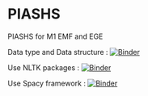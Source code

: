 # PIASHS
PIASHS for M1 EMF and EGE

Data type and Data structure : [![Binder](https://mybinder.org/badge_logo.svg)](https://mybinder.org/v2/gh/fakhreddine-git/PIASHS/master?urlpath=%2Fdoc%2Ftree%2FType_donnee.ipynb)

Use NLTK packages : [![Binder](https://mybinder.org/badge_logo.svg)](https://mybinder.org/v2/gh/fakhreddine-git/PIASHS/master?urlpath=%2Fdoc%2Ftree%2FBib_NLTK.ipynb)

Use Spacy framework : [![Binder](https://mybinder.org/badge_logo.svg)](https://mybinder.org/v2/gh/fakhreddine-git/PIASHS/master?urlpath=%2Fdoc%2Ftree%2Ftext_spacy.ipynb)

